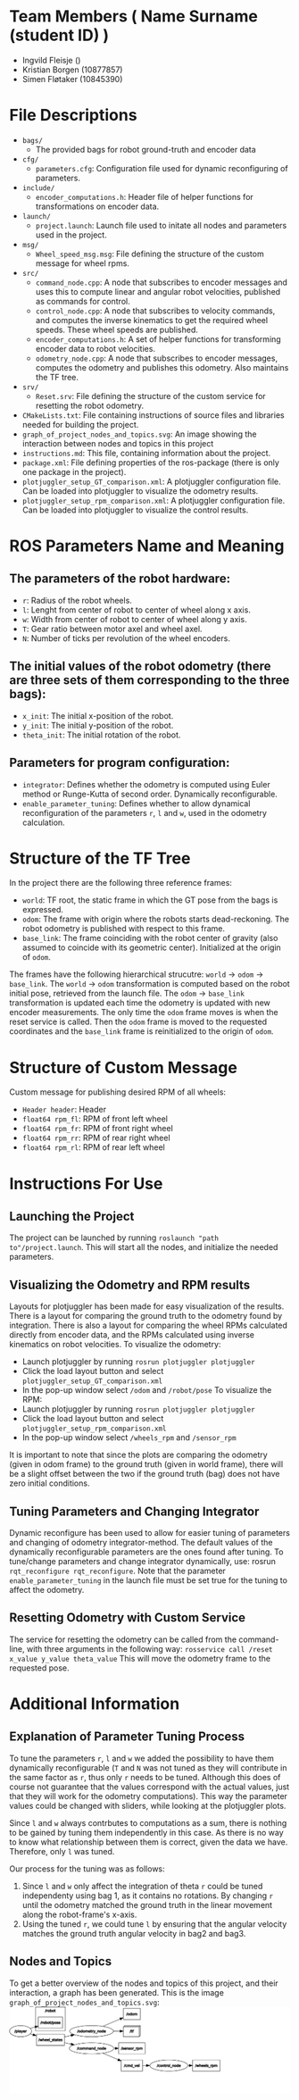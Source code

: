 # Team Members ( Name Surname (student ID) )
* Ingvild Fleisje ()
* Kristian Borgen (10877857)
* Simen Fløtaker  (10845390)

# File Descriptions
* `bags/`
  * The provided bags for robot ground-truth and encoder data
* `cfg/`
  * `parameters.cfg`: Configuration file used for dynamic reconfiguring of parameters.
* `include/`
  * `encoder_computations.h`: Header file of helper functions for transformations on encoder data.
* `launch/`
  * `project.launch`: Launch file used to initate all nodes and parameters used in the project.
* `msg/`
  * `Wheel_speed_msg.msg`: File defining the structure of the custom message for wheel rpms.
* `src/`
  * `command_node.cpp`: A node that subscribes to encoder messages and uses this to compute linear and angular robot velocities, published as commands for control.
  * `control_node.cpp`: A node that subscribes to velocity commands, and computes the inverse kinematics to get the required wheel speeds. These wheel speeds are published.
  * `encoder_computations.h`: A set of helper functions for transforming encoder data to robot velocities.
  * `odometry_node.cpp`: A node that subscribes to encoder messages, computes the odometry and publishes this odometry. Also maintains the TF tree.
* `srv/`
  * `Reset.srv`: File defining the structure of the custom service for resetting the robot odometry.
* `CMakeLists.txt`: File containing instructions of source files and libraries needed for building the project.
* `graph_of_project_nodes_and_topics.svg`: An image showing the interaction between nodes and topics in this project
* `instructions.md`: This file, containing information about the project.
* `package.xml`: File defining properties of the ros-package (there is only one package in the project).
* `plotjuggler_setup_GT_comparison.xml`: A plotjuggler configuration file. Can be loaded into plotjuggler to visualize the odometry results.
* `plotjuggler_setup_rpm_comparison.xml`: A plotjuggler configuration file. Can be loaded into plotjuggler to visualize the control results.

# ROS Parameters Name and Meaning
## The parameters of the robot hardware:
* `r`: Radius of the robot wheels. 
* `l`: Lenght from center of robot to center of wheel along x axis.
* `w`: Width from center of robot to center of wheel along y axis.
* `T`: Gear ratio between motor axel and wheel axel.
* `N`: Number of ticks per revolution of the wheel encoders.

## The initial values of the robot odometry (there are three sets of them corresponding to the three bags):
* `x_init`: The initial x-position of the robot.
* `y_init`: The initial y-position of the robot.
* `theta_init`: The initial rotation of the robot.

## Parameters for program configuration:
* `integrator`: Defines whether the odometry is computed using Euler method or Runge-Kutta of second order. Dynamically reconfigurable.
* `enable_parameter_tuning`: Defines whether to allow dynamical reconfiguration of the parameters `r`, `l` and `w`, used in the odometry calculation.

# Structure of the TF Tree
In the project there are the following three reference frames:
* `world`: TF root, the static frame in which the GT pose from the bags is expressed.
* `odom`: The frame with origin where the robots starts dead-reckoning. The robot odometry is published with respect to this frame.
* `base_link`: The frame coinciding with the robot center of gravity (also assumed to coincide with its geometric center). Initialized at the origin of `odom`.

The frames have the following hierarchical strucutre: `world` -> `odom` -> `base_link`. The `world` -> `odom` transformation is computed based on the robot initial pose, retrieved from the launch file. The `odom` -> `base_link` transformation is updated each time the odometry is updated with new encoder measurements. The only time the `odom` frame moves is when the reset service is called. Then the `odom` frame is moved to the requested coordinates and the `base_link` frame is reinitialized to the origin of `odom`.

# Structure of Custom Message
Custom message for publishing desired RPM of all wheels:
* `Header header`:  Header
* `float64 rpm_fl`: RPM of front left wheel
* `float64 rpm_fr`: RPM of front right wheel
* `float64 rpm_rr`: RPM of rear right wheel 
* `float64 rpm_rl`: RPM of rear left wheel

# Instructions For Use
## Launching the Project
The project can be launched by running `roslaunch "path to"/project.launch`.
This will start all the nodes, and initialize the needed parameters.

## Visualizing the Odometry and RPM results
Layouts for plotjuggler has been made for easy visualization of the results. There is a layout for comparing the ground truth to the odometry found by integration. There is also a layout for comparing the wheel RPMs calculated directly from encoder data, and the RPMs calculated using inverse kinematics on robot velocities. 
To visualize the odometry:
  * Launch plotjuggler by running `rosrun plotjuggler plotjuggler`
  * Click the load layout button and select `plotjuggler_setup_GT_comparison.xml`
  * In the pop-up window select `/odom` and `/robot/pose`
To visualize the RPM:
  * Launch plotjuggler by running `rosrun plotjuggler plotjuggler`
  * Click the load layout button and select `plotjuggler_setup_rpm_comparison.xml`
  * In the pop-up window select `/wheels_rpm` and `/sensor_rpm`

It is important to note that since the plots are comparing the odometry (given in odom frame) to the ground truth (given in world frame), there will be a slight offset between the two if the ground truth (bag) does not have zero initial conditions.

## Tuning Parameters and Changing Integrator
Dynamic reconfigure has been used to allow for easier tuning of parameters and changing of odometry integrator-method. The default values of the dynamically reconfigurable parameters are the ones found after tuning. To tune/change parameters and change integrator dynamically, use: rosrun `rqt_reconfigure rqt_reconfigure`. Note that the parameter `enable_parameter_tuning` in the launch file must be set true for the tuning to affect the odometry.

## Resetting Odometry with Custom Service
The service for resetting the odometry can be called from the command-line, with three arguments in the following way: `rosservice call /reset x_value y_value theta_value`
This will move the odometry frame to the requested pose.



# Additional Information
## Explanation of Parameter Tuning Process
To tune the parameters `r`, `l` and `w` we added the possibility to have them dynamically reconfigurable (`T` and `N` was not tuned as they will contribute in the same factor as `r`, thus only `r` needs to be tuned. Although this does of course not guarantee that the values correspond with the actual values, just that they will work for the odometry computations). This way the parameter values could be changed with sliders, while looking at the plotjuggler plots.

Since `l` and `w` always contrbutes to computations as a sum, there is nothing to be gained by tuning them independently in this case. As there is no way to know what relationship between them is correct, given the data we have. Therefore, only `l` was tuned.

Our process for the tuning was as follows:
1. Since `l` and `w` only affect the integration of theta `r` could be tuned independenty using bag 1, as it contains no rotations. By changing `r` until the odometry matched the ground truth in the linear movement along the robot-frame's x-axis.
2. Using the tuned `r`, we could tune `l` by ensuring that the angular velocity matches the ground truth angular velocity in bag2 and bag3. 

## Nodes and Topics
To get a better overview of the nodes and topics of this project, and their interaction, a graph has been generated. This is the image `graph_of_project_nodes_and_topics.svg`:
<img src="./graph_of_project_nodes_and_topics.svg">


